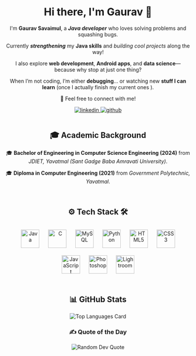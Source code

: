 <h1 align="center">Hi there, I'm Gaurav 👋</h1>

<div align="center">
  <p>I'm <strong>Gaurav Savaimul</strong>, a <strong><em>Java developer</em></strong> who loves solving problems and squashing bugs.</p>

  <p> Currently <strong><em>strengthening</strong></em> my <strong>Java skills</strong> and <em>building cool projects</em> along the way! </p>

  <p> I also explore <strong>web development</strong>, <strong>Android apps</strong>, and <strong>data science</strong>—because why stop at just one thing? </p>

  <p> When I’m not coding, I’m either <strong>debugging</strong>… or watching new <strong>stuff I can learn</strong> (once I actually finish my current ones ).</p>

  <p>📩 Feel free to connect with me!</p>

  <div align="center">
    <a href="https://in.linkedin.com/in/gaurav-savaimul" target="_blank">
      <img src="https://img.shields.io/badge/linkedin-%231E77B5.svg?&style=for-the-badge&logo=linkedin&logoColor=white" alt="linkedin" />
    </a>
    <a href="https://github.com/gaurav-savaimul" target="_blank">
      <img src="https://img.shields.io/badge/github-%2324292e.svg?&style=for-the-badge&logo=github&logoColor=white" alt="github" />
    </a>  
  </div>
</div>

<br/>

<h2 align="center">🎓 Academic Background</h2>

<div align="center">
  <p>🎓 <strong>Bachelor of Engineering in Computer Science Engineering (2024)</strong> from <em>JDIET, Yavatmal (Sant Gadge Baba Amravati University)</em>.</p>
  <p>🎓 <strong>Diploma in Computer Engineering (2021)</strong> from <em>Government Polytechnic, Yavatmal</em>.</p>
</div>

<br/>

<h2 align="center">⚙️ Tech Stack 🛠️</h2>

<div align="center">
  <a href="https://www.java.com/" target="_blank"><img style="margin: 10px" src="https://profilinator.rishav.dev/skills-assets/java-original-wordmark.svg" alt="Java" height="50" /></a>  
  <a href="https://www.cprogramming.com/" target="_blank"><img style="margin: 10px" src="https://profilinator.rishav.dev/skills-assets/c-original.svg" alt="C" height="50" /></a>  
  <a href="https://www.mysql.com/" target="_blank"><img style="margin: 10px" src="https://profilinator.rishav.dev/skills-assets/mysql-original-wordmark.svg" alt="MySQL" height="50" /></a>  
  <a href="https://www.python.org/" target="_blank"><img style="margin: 10px" src="https://profilinator.rishav.dev/skills-assets/python-original.svg" alt="Python" height="50" /></a>  
  <a href="https://en.wikipedia.org/wiki/HTML5" target="_blank"><img style="margin: 10px" src="https://profilinator.rishav.dev/skills-assets/html5-original-wordmark.svg" alt="HTML5" height="50" /></a>  
  <a href="https://www.w3schools.com/css/" target="_blank"><img style="margin: 10px" src="https://profilinator.rishav.dev/skills-assets/css3-original-wordmark.svg" alt="CSS3" height="50" /></a>  
  <a href="https://www.javascript.com/" target="_blank"><img style="margin: 10px" src="https://profilinator.rishav.dev/skills-assets/javascript-original.svg" alt="JavaScript" height="50" /></a>  
  <a href="https://www.adobe.com/in/products/photoshop.html" target="_blank"><img style="margin: 10px" src="https://profilinator.rishav.dev/skills-assets/photoshop-plain.svg" alt="Photoshop" height="50" /></a>  
  <a href="https://www.adobe.com/products/photoshop-lightroom.html" target="_blank"><img style="margin: 10px" src="https://profilinator.rishav.dev/skills-assets/lightroom.png" alt="Lightroom" height="50" /></a>
</div>

<br/>

<h2 align="center">📊 GitHub Stats</h2>

<div align="center">
  <img src="https://github-readme-stats.vercel.app/api/top-langs/?username=gaurav-savaimul&layout=compact&theme=dark" alt="Top Languages Card">
</div>

<h3 align="center">✍️ Quote of the Day</h3>

<div align="center">
  <img src="https://quotes-github-readme.vercel.app/api?type=horizontal&theme=light" alt="Random Dev Quote">
</div>
